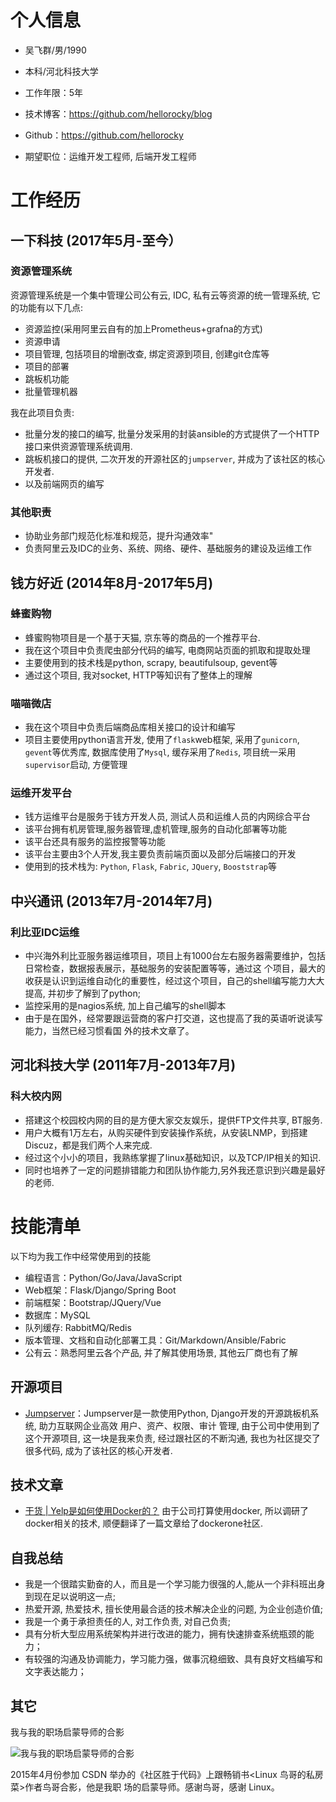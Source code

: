 
      
# 个人信息

 - 吴飞群/男/1990 
 - 本科/河北科技大学 
 - 工作年限：5年
 - 技术博客：https://github.com/hellorocky/blog
 - Github：https://github.com/hellorocky

 - 期望职位：运维开发工程师, 后端开发工程师


# 工作经历

## 一下科技 (2017年5月-至今）

### 资源管理系统 

资源管理系统是一个集中管理公司公有云, IDC, 私有云等资源的统一管理系统, 它的功能有以下几点:

* 资源监控(采用阿里云自有的加上Prometheus+grafna的方式)
* 资源申请
* 项目管理, 包括项目的增删改查, 绑定资源到项目, 创建git仓库等
* 项目的部署
* 跳板机功能
* 批量管理机器

我在此项目负责:

* 批量分发的接口的编写, 批量分发采用的封装ansible的方式提供了一个HTTP接口来供资源管理系统调用.
* 跳板机接口的提供, 二次开发的开源社区的`jumpserver`, 并成为了该社区的核心开发者.
* 以及前端网页的编写


### 其他职责

* 协助业务部门规范化标准和规范，提升沟通效率" 
* 负责阿里云及IDC的业务、系统、网络、硬件、基础服务的建设及运维工作
  
## 钱方好近 (2014年8月-2017年5月)

### 蜂蜜购物

* 蜂蜜购物项目是一个基于天猫, 京东等的商品的一个推荐平台.
* 我在这个项目中负责爬虫部分代码的编写, 电商网站页面的抓取和提取处理
* 主要使用到的技术栈是python, scrapy, beautifulsoup, gevent等
* 通过这个项目, 我对socket, HTTP等知识有了整体上的理解


### 喵喵微店

* 我在这个项目中负责后端商品库相关接口的设计和编写
* 项目主要使用python语言开发, 使用了`flask`web框架, 采用了`gunicorn`, `gevent`等优秀库, 数据库使用了`Mysql`, 缓存采用了`Redis`, 项目统一采用`supervisor`启动, 方便管理


### 运维开发平台

* 钱方运维平台是服务于钱方开发人员, 测试人员和运维人员的内网综合平台
* 该平台拥有机房管理,服务器管理,虚机管理,服务的自动化部署等功能
* 该平台还具有服务的监控报警等功能
* 该平台主要由3个人开发,我主要负责前端页面以及部分后端接口的开发
* 使用到的技术栈为: `Python`, `Flask`, `Fabric`, `JQuery`, `Booststrap`等

  
## 中兴通讯 (2013年7月-2014年7月)

### 利比亚IDC运维

* 中兴海外利比亚服务器运维项目，项目上有1000台左右服务器需要维护，包括日常检查，数据报表展示，基础服务的安装配置等等，通过这 个项目，最大的收获是认识到运维自动化的重要性，经过这个项目，自己的shell编写能力大大提高, 并初步了解到了python;
* 监控采用的是nagios系统, 加上自己编写的shell脚本
* 由于是在国外，经常要跟运营商的客户打交道，这也提高了我的英语听说读写能力，当然已经习惯看国 外的技术文章了。

## 河北科技大学 (2011年7月-2013年7月)

### 科大校内网

* 搭建这个校园校内网的目的是方便大家交友娱乐，提供FTP文件共享, BT服务.
* 用户大概有1万左右，从购买硬件到安装操作系统，从安装LNMP，到搭建Discuz，都是我们两个人来完成.
* 经过这个小小的项目，我熟练掌握了linux基础知识，以及TCP/IP相关的知识.
* 同时也培养了一定的问题排错能力和团队协作能力,另外我还意识到兴趣是最好的老师.


# 技能清单

以下均为我工作中经常使用到的技能

- 编程语言：Python/Go/Java/JavaScript
- Web框架：Flask/Django/Spring Boot
- 前端框架：Bootstrap/JQuery/Vue
- 数据库：MySQL
- 队列缓存: RabbitMQ/Redis
- 版本管理、文档和自动化部署工具：Git/Markdown/Ansible/Fabric
- 公有云：熟悉阿里云各个产品, 并了解其使用场景, 其他云厂商也有了解
      

## 开源项目

  - [Jumpserver](https://github.com/jumpserver)：Jumpserver是一款使用Python, Django开发的开源跳板机系统, 助力互联网企业高效 用户、资产、权限、审计 管理, 由于公司中使用到了这个开源项目, 这一块是我来负责, 经过跟社区的不断沟通, 我也为社区提交了很多代码, 成为了该社区的核心开发者.
 

## 技术文章

- [干货 | Yelp是如何使用Docker的？](http://dockone.io/article/626) 由于公司打算使用docker, 所以调研了docker相关的技术, 顺便翻译了一篇文章给了dockerone社区.


## 自我总结

* 我是一个很踏实勤奋的人，而且是一个学习能力很强的人,能从一个非科班出身到现在足以说明这一点;
* 热爱开源, 热爱技术, 擅长使用最合适的技术解决企业的问题, 为企业创造价值;
* 我是一个勇于承担责任的人, 对工作负责, 对自己负责; 
* 具有分析大型应用系统架构并进行改进的能力，拥有快速排查系统瓶颈的能力；
* 有较强的沟通及协调能力，学习能力强，做事沉稳细致、具有良好文档编写和文字表达能力；


## 其它

我与我的职场启蒙导师的合影

![我与我的职场启蒙导师的合影](https://user-images.githubusercontent.com/7486508/34377046-264cf9da-eb2a-11e7-9513-1abf21e02e14.jpg)

2015年4月份参加 CSDN 举办的《社区胜于代码》上跟畅销书<Linux 鸟哥的私房菜>作者鸟哥合影，他是我职 场的启蒙导师。感谢鸟哥，感谢 Linux。


    
    
      
